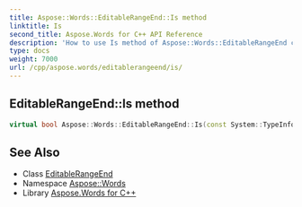 ```yaml
---
title: Aspose::Words::EditableRangeEnd::Is method
linktitle: Is
second_title: Aspose.Words for C++ API Reference
description: 'How to use Is method of Aspose::Words::EditableRangeEnd class in C++.'
type: docs
weight: 7000
url: /cpp/aspose.words/editablerangeend/is/
---
```

## EditableRangeEnd::Is method




```cpp
virtual bool Aspose::Words::EditableRangeEnd::Is(const System::TypeInfo &target) const override
```

## See Also

* Class [EditableRangeEnd](../)
* Namespace [Aspose::Words](../../)
* Library [Aspose.Words for C++](../../../)
